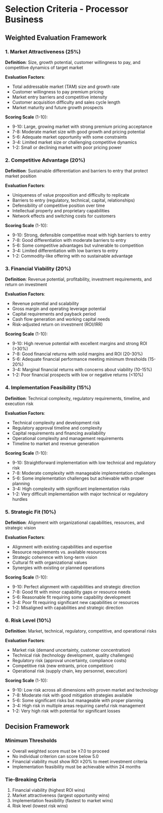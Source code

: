 # Selection Criteria - Processor Business

## Weighted Evaluation Framework

### 1. Market Attractiveness (25%)
**Definition**: Size, growth potential, customer willingness to pay, and competitive dynamics of target market

**Evaluation Factors**:
- Total addressable market (TAM) size and growth rate
- Customer willingness to pay premium pricing
- Market entry barriers and competitive intensity
- Customer acquisition difficulty and sales cycle length
- Market maturity and future growth prospects

**Scoring Scale** (1-10):
- 9-10: Large, growing market with strong premium pricing acceptance
- 7-8: Moderate market size with good growth and pricing potential
- 5-6: Adequate market opportunity with some constraints
- 3-4: Limited market size or challenging competitive dynamics
- 1-2: Small or declining market with poor pricing power

### 2. Competitive Advantage (20%)
**Definition**: Sustainable differentiation and barriers to entry that protect market position

**Evaluation Factors**:
- Uniqueness of value proposition and difficulty to replicate
- Barriers to entry (regulatory, technical, capital, relationships)
- Defensibility of competitive position over time
- Intellectual property and proprietary capabilities
- Network effects and switching costs for customers

**Scoring Scale** (1-10):
- 9-10: Strong, defensible competitive moat with high barriers to entry
- 7-8: Good differentiation with moderate barriers to entry
- 5-6: Some competitive advantages but vulnerable to competition
- 3-4: Limited differentiation with low barriers to entry
- 1-2: Commodity-like offering with no sustainable advantage

### 3. Financial Viability (20%)
**Definition**: Revenue potential, profitability, investment requirements, and return on investment

**Evaluation Factors**:
- Revenue potential and scalability
- Gross margin and operating leverage potential
- Capital requirements and payback period
- Cash flow generation and working capital needs
- Risk-adjusted return on investment (ROI/IRR)

**Scoring Scale** (1-10):
- 9-10: High revenue potential with excellent margins and strong ROI (>30%)
- 7-8: Good financial returns with solid margins and ROI (20-30%)
- 5-6: Adequate financial performance meeting minimum thresholds (15-20%)
- 3-4: Marginal financial returns with concerns about viability (10-15%)
- 1-2: Poor financial prospects with low or negative returns (<10%)

### 4. Implementation Feasibility (15%)
**Definition**: Technical complexity, regulatory requirements, timeline, and execution risk

**Evaluation Factors**:
- Technical complexity and development risk
- Regulatory approval timeline and complexity
- Capital requirements and financing availability
- Operational complexity and management requirements
- Timeline to market and revenue generation

**Scoring Scale** (1-10):
- 9-10: Straightforward implementation with low technical and regulatory risk
- 7-8: Moderate complexity with manageable implementation challenges
- 5-6: Some implementation challenges but achievable with proper planning
- 3-4: High complexity with significant implementation risks
- 1-2: Very difficult implementation with major technical or regulatory hurdles

### 5. Strategic Fit (10%)
**Definition**: Alignment with organizational capabilities, resources, and strategic vision

**Evaluation Factors**:
- Alignment with existing capabilities and expertise
- Resource requirements vs. available resources
- Strategic coherence with long-term vision
- Cultural fit with organizational values
- Synergies with existing or planned operations

**Scoring Scale** (1-10):
- 9-10: Perfect alignment with capabilities and strategic direction
- 7-8: Good fit with minor capability gaps or resource needs
- 5-6: Reasonable fit requiring some capability development
- 3-4: Poor fit requiring significant new capabilities or resources
- 1-2: Misaligned with capabilities and strategic direction

### 6. Risk Level (10%)
**Definition**: Market, technical, regulatory, competitive, and operational risks

**Evaluation Factors**:
- Market risk (demand uncertainty, customer concentration)
- Technical risk (technology development, quality challenges)
- Regulatory risk (approval uncertainty, compliance costs)
- Competitive risk (new entrants, price competition)
- Operational risk (supply chain, key personnel, execution)

**Scoring Scale** (1-10):
- 9-10: Low risk across all dimensions with proven market and technology
- 7-8: Moderate risk with good mitigation strategies available
- 5-6: Some significant risks but manageable with proper planning
- 3-4: High risk in multiple areas requiring careful risk management
- 1-2: Very high risk with potential for significant losses

## Decision Framework

### Minimum Thresholds
- Overall weighted score must be ≥7.0 to proceed
- No individual criterion can score below 5.0
- Financial viability must show ROI ≥20% to meet investment criteria
- Implementation feasibility must be achievable within 24 months

### Tie-Breaking Criteria
1. Financial viability (highest ROI wins)
2. Market attractiveness (largest opportunity wins)
3. Implementation feasibility (fastest to market wins)
4. Risk level (lowest risk wins)

